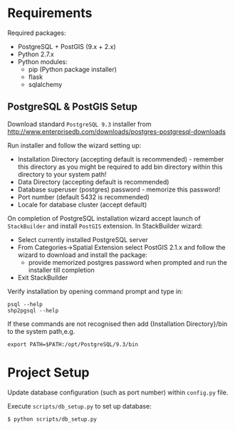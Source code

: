 # Requirements

Required packages:
* PostgreSQL + PostGIS (9.x + 2.x)
* Python 2.7.x
* Python modules:
    * pip (Python package installer)
    * flask
    * sqlalchemy


## PostgreSQL & PostGIS Setup

Download standard `PostgreSQL 9.3` installer from http://www.enterprisedb.com/downloads/postgres-postgresql-downloads

Run installer and follow the wizard setting up:
* Installation Directory (accepting default is recommended) - remember this directory as you might be required to add bin
directory within this directory to your system path!
* Data Directory (accepting default is recommended)
* Database superuser (postgres) password - memorize this password!
* Port number (default 5432 is recommended)
* Locale for database cluster (accept default)

On completion of PostgreSQL installation wizard accept launch of `StackBuilder` and install `PostGIS` extension.
In StackBuilder wizard:
* Select currently installed PostgreSQL server
* From Categories->Spatial Extension select PostGIS 2.1.x and follow the wizard to download and install the package:
    * provide memorized postgres password when prompted and run the installer till completion
* Exit StackBuilder


Verify installation by opening command prompt and type in:

    psql --help
    shp2pgsql --help

If these commands are not recognised then add {Installation Directory}/bin to the system path,e.g.

    export PATH=$PATH:/opt/PostgreSQL/9.3/bin


# Project Setup
Update database configuration (such as port number) within `config.py` file.

Execute `scripts/db_setup.py` to set up database:

    $ python scripts/db_setup.py